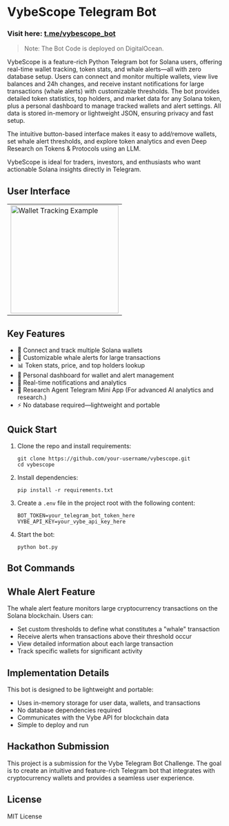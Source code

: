 # VybeScope Telegram Bot

### Visit here: [t.me/vybescope_bot](https://t.me/vybescope_bot)

>  Note: The Bot Code is deployed on DigitalOcean.

VybeScope is a feature-rich Python Telegram bot for Solana users, offering real-time wallet tracking, token stats, and whale alerts—all with zero database setup. Users can connect and monitor multiple wallets, view live balances and 24h changes, and receive instant notifications for large transactions (whale alerts) with customizable thresholds. The bot provides detailed token statistics, top holders, and market data for any Solana token, plus a personal dashboard to manage tracked wallets and alert settings. All data is stored in-memory or lightweight JSON, ensuring privacy and fast setup.

The intuitive button-based interface makes it easy to add/remove wallets, set whale alert thresholds, and explore token analytics and even Deep Research on Tokens & Protocols using an LLM.

VybeScope is ideal for traders, investors, and enthusiasts who want actionable Solana insights directly in Telegram.


## User Interface

<table>
  <tr>
    <td><img src="https://gcdnb.pbrd.co/images/SK9FrCWxL3Vv.gif" alt="Wallet Tracking Example" width="250"/></td>
    <!-- <td><img src="assets/ui2.gif" alt="UI Example 2" width="250"/></td>
    <td><img src="assets/ui3.gif" alt="UI Example 3" width="250"/></td> -->
  </tr>
</table>


## Key Features
- 🔗 Connect and track multiple Solana wallets
- 🐋 Customizable whale alerts for large transactions
- 📊 Token stats, price, and top holders lookup
- 💼 Personal dashboard for wallet and alert management
- 🔔 Real-time notifications and analytics
- 🤖 Research Agent Telegram Mini App (For advanced AI analytics and research.) 
- ⚡ No database required—lightweight and portable

## Quick Start
1. Clone the repo and install requirements:
   ```
   git clone https://github.com/your-username/vybescope.git
   cd vybescope
   ```

2. Install dependencies:
   ```
   pip install -r requirements.txt
   ```

3. Create a `.env` file in the project root with the following content:
   ```
   BOT_TOKEN=your_telegram_bot_token_here
   VYBE_API_KEY=your_vybe_api_key_here
   ```

4. Start the bot:
   ```
   python bot.py
   ```

## Bot Commands


## Whale Alert Feature

The whale alert feature monitors large cryptocurrency transactions on the Solana blockchain. Users can:

- Set custom thresholds to define what constitutes a "whale" transaction
- Receive alerts when transactions above their threshold occur
- View detailed information about each large transaction
- Track specific wallets for significant activity

## Implementation Details

This bot is designed to be lightweight and portable:

- Uses in-memory storage for user data, wallets, and transactions
- No database dependencies required
- Communicates with the Vybe API for blockchain data
- Simple to deploy and run

## Hackathon Submission

This project is a submission for the Vybe Telegram Bot Challenge. The goal is to create an intuitive and feature-rich Telegram bot that integrates with cryptocurrency wallets and provides a seamless user experience.

## License

MIT License